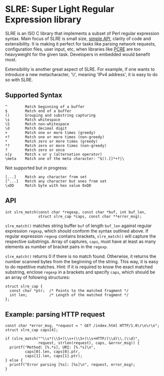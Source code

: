 SLRE: Super Light Regular Expression library
============================================

SLRE is an ISO C library that implements a subset of Perl regular
expression syntax. Main focus of SLRE is small size, [simple
API](https://github.com/cesanta/slre/blob/master/slre.h), clarity of code
and extensibility. It is making it perfect for tasks like parsing network
requests, configuration files, user input, etc, when libraries like
[PCRE](http://pcre.org) are too heavyweight for the given task. Developers in
embedded would benefit most.

Extensibility is another great aspect of SLRE.  For example, if one wants to
introduce a new metacharacter, '\i', meaning 'IPv4 address', it is easy to do
so with SLRE.

## Supported Syntax

    ^        Match beginning of a buffer
    $        Match end of a buffer
    ()       Grouping and substring capturing
    \s       Match whitespace
    \S       Match non-whitespace
    \d       Match decimal digit
    +        Match one or more times (greedy)
    +?       Match one or more times (non-greedy)
    *        Match zero or more times (greedy)
    *?       Match zero or more times (non-greedy)
    ?        Match zero or once
    x|y      Match x or y (alternation operator)
    \meta    Match one of the meta character: ^$().[]*+?|\

Not supported but in progress:

    [...]    Match any character from set
    [^...]   Match any character but ones from set
    \xDD     Match byte with hex value 0xDD

## API

    int slre_match(const char *regexp, const char *buf, int buf_len,
                   struct slre_cap *caps, const char **error_msg);


`slre_match()` matches string buffer `buf` of length `buf_len` against
regular expression `regexp`, which should conform the syntax outlined
above. If regular expression `regexp` contains brackets, `slre_match()`
will capture the respective substrings. Array of captures, `caps`,
must have at least as many elements as number of bracket pairs in the `regexp`.

`slre_match()` returns 0 if there is no match found. Otherwise, it returns
the number scanned bytes from the beginning of the string. This way,
it is easy to do repetitive matches. Hint: if it is required to know
the exact matched substring, enclose `regexp` in a brackets and specify `caps`,
which should be an array of following structures:

    struct slre_cap {
      const char *ptr;  /* Points to the matched fragment */
      int len;          /* Length of the matched fragment */
    };

## Example: parsing HTTP request

    const char *error_msg, *request = " GET /index.html HTTP/1.0\r\n\r\n";
    struct slre_cap caps[4];

    if (slre_match("^\\s*(\\S+)\\s+(\\S+)\\s+HTTP/(\\d)\\.(\\d)",
                   request, strlen(request), caps, &error_msg)) {
      printf("Method: [%.*s], URI: [%.*s]\n",
             caps[0].len, caps[0].ptr,
             caps[1].len, caps[1].ptr);
    } else {
      printf("Error parsing [%s]: [%s]\n", request, error_msg);
    }
